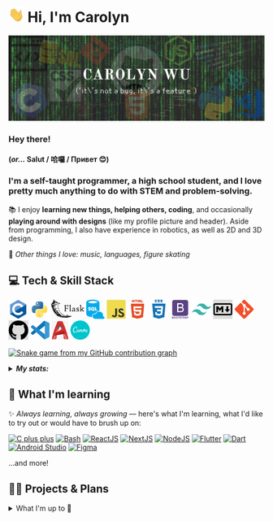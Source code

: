 # <a href="#"><img height="30px" alt="GIF of waving hand" src="assets/handwave.gif"></a> Hi, I'm Carolyn

[![Header image for profile](assets/readme_header.png)](https://devpost.com/cw118)

<!-- Contact information row here -->

### Hey there!

#### (*or...* Salut / 哈囉 / Привет 😊)

### I'm a self-taught programmer, a high school student, and I love pretty much anything to do with STEM and problem-solving.

📚 I enjoy **learning new things, helping others, coding**, and occasionally **playing around with designs** (like my profile picture and header). Aside from programming, I also have experience in robotics, as well as 2D and 3D design.

💬 *Other things I love: music, languages, figure skating*

## 💻 Tech & Skill Stack

<code><a href="https://docs.microsoft.com/en-us/cpp/c-language"><img height="38" alt="The C programming language" src="assets/icons/c.svg" title="C"></a></code>
<code><a href="https://www.python.org/"><img height="38" alt="Python" src="assets/icons/python.svg" title="Python"></a></code>
<code><a href="https://flask.palletsprojects.com/en/2.0.x/"><img height="38" alt="The Flask framework" src="assets/icons/flask.svg" title="Flask"></a></code>
<code><a href="https://www.w3schools.com/sql/sql_intro.asp"><img height="38" alt="SQL" src="assets/icons/sql.svg" title="SQL"></a></code>
<code><a href="https://developer.mozilla.org/en-US/docs/Web/JavaScript"><img height="38" alt="JavaScript" src="assets/icons/javascript.svg" title="JavaScript"></a></code>
<code><a href="https://developer.mozilla.org/en-US/docs/Web/HTML"><img height="38" alt="HTML" src="assets/icons/html.svg" title="HTML"></a></code>
<code><a href="https://developer.mozilla.org/en-US/docs/Web/CSS"><img height="38" alt="CSS" src="assets/icons/css.svg" title="CSS"></a></code>
<code><a href="https://getbootstrap.com/"><img height="38" alt="The Bootstrap framework" src="assets/icons/bootstrap.svg" title="Bootstrap"></a></code>
<code><a href="https://tailwindcss.com/"><img height="38" alt="Tailwind CSS framework" src="assets/icons/tailwindcss.svg" title="Tailwind CSS"></a></code>
<code><a href="https://daringfireball.net/projects/markdown/"><img height="38" alt="Markdown" src="assets/icons/markdown.svg" title="Markdown"></a></code>
<code><a href="https://git-scm.com/"><img height="38" alt="Git" src="assets/icons/git.svg" title="Git"></a></code>
<code><a href="https://github.com/"><img height="38" alt="GitHub" src="assets/icons/GitHub-Mark.svg" title="GitHub"></a></code>
<code><a href="https://code.visualstudio.com/"><img height="38" alt="Visual Studio Code" src="assets/icons/vscode.svg" title="VS Code"></a></code>
<code><a href="https://www.autodesk.com/products/autocad/overview"><img height="38" alt="AutoCAD" src="assets/icons/autocad.png" title="AutoCAD"></a></code>
<code><a href="https://www.canva.com"><img height="38" alt="Canva" src="assets/icons/canva.svg" title="Canva"></a></code>

[![Snake game from my GitHub contribution graph](https://github.com/cw118/cw118/blob/output/gh-contribution-snk.svg)](https://github.com/Platane/snk)

<details>
  <summary><em><strong>My stats:</strong></em></summary><br>
  
  [![My GitHub stats](https://github-readme-stats.vercel.app/api?username=cw118&show_icons=true&count_private=true&include_all_commits=true&custom_title=Carolyn's&nbsp;GitHub&nbsp;Stats&theme=material-palenight)](https://github.com/anuraghazra/github-readme-stats)

  [![My profile views](https://komarev.com/ghpvc/?username=cw118)](https://github.com/antonkomarev/github-profile-views-counter)
  
</details>

## 🌱 What I'm learning

✨ *Always learning, always growing* — here's what I'm learning, what I'd like to try out or would have to brush up on:

[![C plus plus](https://img.shields.io/badge/Code-C++-informational?style=flat&logo=cplusplus&logoColor=white&color=success&logoWidth=18)](https://docs.microsoft.com/en-us/cpp/cpp)
[![Bash](https://img.shields.io/badge/Shell/Scripting-Bash-informational?style=flat&logo=gnubash&logoColor=white&color=089108&logoWidth=18)](https://www.gnu.org/software/bash/)
[![ReactJS](https://img.shields.io/badge/Frontend-ReactJS-informational?style=flat&logo=react&logoColor=white&color=0078d7&logoWidth=18)](https://reactjs.org/)
[![NextJS](https://img.shields.io/badge/Frontend-NextJS-informational?style=flat&logo=nextdotjs&logoColor=white&color=0078d7&logoWidth=18)](https://nextjs.org/)
[![NodeJS](https://img.shields.io/badge/Backend-NodeJS-informational?style=flat&logo=nodedotjs&logoColor=white&color=0078d7&logoWidth=18)](https://nodejs.org/)
[![Flutter](https://img.shields.io/badge/Mobile_apps-Flutter-informational?style=flat&logo=flutter&logoColor=white&color=yellow&logoWidth=18)](https://flutter.dev/)
[![Dart](https://img.shields.io/badge/Code/Mobile-Dart-informational?style=flat&logo=dart&logoColor=white&color=yellow&logoWidth=18)](https://dart.dev/)
[![Android Studio](https://img.shields.io/badge/Mobile/Tool-Android_Studio-informational?style=flat&logo=androidstudio&logoColor=white&color=yellow&logoWidth=18)](https://developer.android.com/studio/intro)
[![Figma](https://img.shields.io/badge/Software-Figma-informational?style=flat&logo=figma&logoColor=white&color=ff69b4&logoWidth=18)](https://www.figma.com/)

...and more!

## 💼🔭 Projects & Plans

<details>
  <summary>What I'm up to 👀</summary>

#### [🎓 QUÉtudes-info: Guide to CEGEP](https://github.com/cw118/quetudesinfo) — my first website and large-scale coding project

*Don't know what a CEGEP is?* [Visit the site to find out 😊](https://cw118.github.io/quetudesinfo/)
- Responsive website made with `HTML, CSS, and JavaScript`, hosted by [![GitHub Pages](https://img.shields.io/badge/GitHub_Pages-informational?style=flat&logo=github&logoColor=white&color=1a1a1a&logoWidth=16)](https://pages.github.com/)
- Independently completed all research, design and code
- Site updates continue as colleges post new information

#### 👩‍💻 Personal website (in-progress)

- Now learning `React`/`Next`, `Vercel`, and possibly `Sass` to develop my personal site
- Designing + practicing wireframing and prototyping with `Figma`

#### 📌 Hackathons, open source, coding workshops and challenges...

- Working on my portfolio and fun side projects
- Contributing to the coding community — getting involved in open source
  - I've recently been helping out with **MDN Web Docs** (I'm a maintainer/reviewer for `l10n-fr` at [translated content](https://github.com/mdn/translated-content) and I also contribute to [English content](https://github.com/mdn/content))
- Picking up new skills, mastering what I know and training my problem-solving/computational logic (have a look at some of my [repositories](https://github.com/cw118?tab=repositories)!)

</details>
